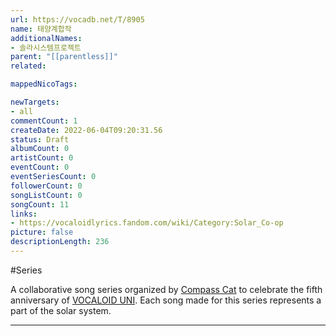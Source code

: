 ```yaml
---
url: https://vocadb.net/T/8905
name: 태양계합작
additionalNames: 
- 솔라시스템프로젝트
parent: "[[parentless]]"
related:

mappedNicoTags:

newTargets:
- all
commentCount: 1
createDate: 2022-06-04T09:20:31.56
status: Draft
albumCount: 0
artistCount: 0
eventCount: 0
eventSeriesCount: 0
followerCount: 0
songListCount: 0
songCount: 11
links: 
- https://vocaloidlyrics.fandom.com/wiki/Category:Solar_Co-op
picture: false
descriptionLength: 236
---
```


#Series

A collaborative song series organized by [Compass Cat](https://vocadb.net/Ar/57962) to celebrate the fifth anniversary of [VOCALOID UNI](https://vocadb.net/Ar/28174). Each song made for this series represents a part of the solar system.

---

